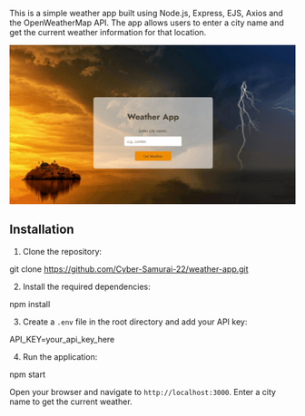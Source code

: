 This is a simple weather app built using Node.js, Express, EJS, Axios and the OpenWeatherMap API. 
The app allows users to enter a city name and get the current weather information for that location.

![Project Demo](\assets\WeatherApp.gif)


## Installation

1. Clone the repository:

git clone https://github.com/Cyber-Samurai-22/weather-app.git

2. Install the required dependencies:

npm install

3. Create a `.env` file in the root directory and add your API key:

API_KEY=your_api_key_here


4. Run the application:

npm start

Open your browser and navigate to `http://localhost:3000`. Enter a city name to get the current weather.